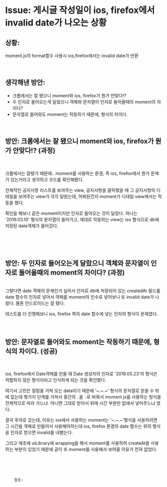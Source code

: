 <!--
author: Dailyscat
purpose: issue arrange
rules:
 (1) 헤더와 문단사이
    <br/>
    <br/>
 (2) 코드가 작성되는 부분은 >로 정리
 (3) 참조는 해당 내용 바로 아래
    <br/>
    <br/>
 (4) 명령어는 bold
 (5) 방안은 ## 안의 과정은 ###
-->

# Issue: 게시글 작성일이 ios, firefox에서 invalid date가 나오는 상황

## 상황:

moment.js의 format함수 사용시 ios,firefox에서는 invalid date가 반환

<br/>

## 생각해낸 방안:

+ 크롬에서는 잘 됐으니 moment와 ios, firefox가 뭔가 안맞다!?
+ 두 인자로 들어오는게 달랐으니 객체와 문자열이 인자로 들어올때의 moment의 차이다?
+ 문자열로 들어와도 moment는 작동하기 때문에, 형식의 차이다.


<br/>

## 방안: 크롬에서는 잘 됐으니 moment와 ios, firefox가 뭔가 안맞다!? (과정)
<br/>

크롬에서는 잘됐기 때문에.. moment를 사용하는 환경, 즉 ios, firefox에서 뭔가 문제가 있는거라고 생각하고 코드를 확인해봤다.

전체적인 공지사항 리스트를 보여주는 view, 공지사항을 클릭했을 때 그 공지사항의 디테일을 보여주는 view가 각각 달랐는데, 어찌된건지 moment가 디테일 view에서는 작동을 했다.

확인을 해보니 같은 moment이지만 인자로 들어오는 것이 달랐다. 하나는 '2019.03.10' 형식의 문자열이 들어가고, 제대로 작동하는 view는 iso 형식으로 db에 저장된 date객체가 들어갔다.

<br/>
<br/>
<br/>


## 방안: 두 인자로 들어오는게 달랐으니 객체와 문자열이 인자로 들어올때의 moment의 차이다? (과정)
<br/>
그렇다면 date 객체의 문제인가 싶어서 인자로 db에 저장되어 있는 createdAt 필드를 date 함수의 인자로 넣어서 객체를 moment의 인수로 넣어보니 또 invalid date가 나왔다. 물론 안드로이드는 잘 됐다.

테스트를 더 진행해보니 ios, firefox 쪽의 date 함수에 넣는 인자의 형식이 문제였다.
<br/>
<br/>
<br/>

## 방안: 문자열로 들어와도 moment는 작동하기 때문에, 형식의 차이다. (성공)
<br/>

ios, firefox에서 Date객체를 만들 때 Date 생성자의 인자로 '2019.05.23'의 형식은 적합하지 않은 형식이라고 인식하게 되는 것을 확인했다.

여기서 고민은 컬럼을 거쳐 오는 data이기 때문에 '~.~.~' 형식의 문자열로 받을 수 밖에 없는데 몇가지 단계를 거쳐서 중간의 `.`을 `-`로 바꿔서 moment js를 사용하는 방식을 전체적으로 따라 가느냐. 아니면 그대로 받아서 뒤에 시간 부분만 없애서 넣어주느냐 였다.

결국 후자로 갔는데, 이유는
ios에서 사용하는 moment는 '~.~.~'형식을 사용하려면 그 시간을 객체로 만들어서 사용해야하는데 ios, firefox 환경의 date 함수는 위의 형식을 인자로 받으면 invalid를 내뱉는다.

그리고 애초에 uiLibrary에 wrapping을 해서 moment를 사용하여 createAt을 사용하는 부분이 있었기 때문에 굳이 또 moment를 사용해서 보여줄 이유가 전혀 없었다.

<br/>
<br/>
<br/>

        참조:

<br/>
